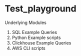 # Test_playground
Underlying Modules
1. SQL Example Queries 
2. Python Example scripts
3. Clickhouse Example Queries
4. AWS CLI scripts
